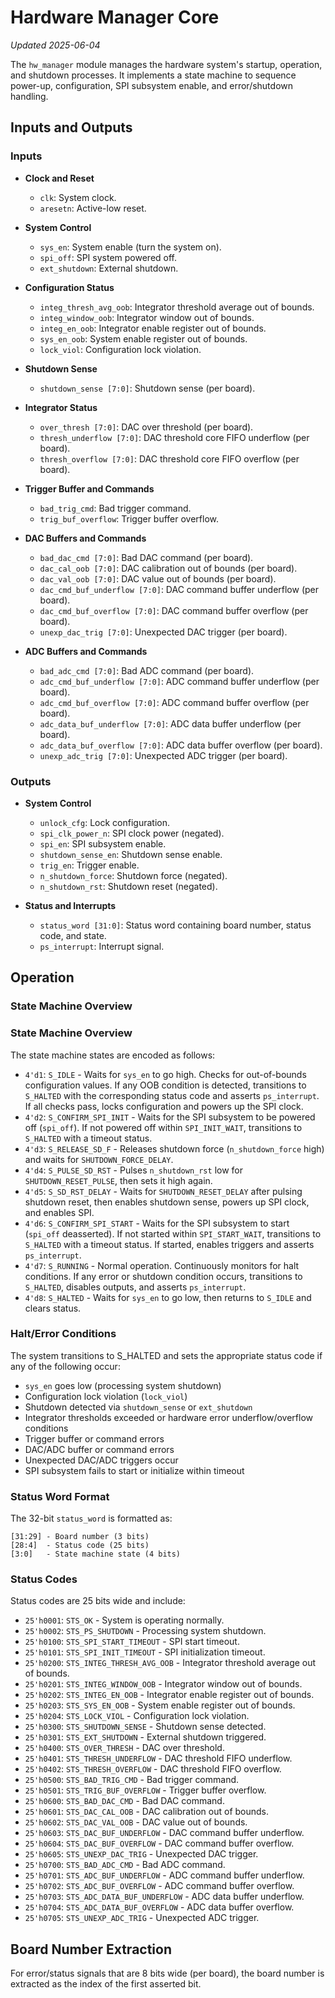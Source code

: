 # Hardware Manager Core
*Updated 2025-06-04*

The `hw_manager` module manages the hardware system's startup, operation, and shutdown processes. It implements a state machine to sequence power-up, configuration, SPI subsystem enable, and error/shutdown handling.

## Inputs and Outputs

### Inputs

- **Clock and Reset**
  - `clk`: System clock.
  - `aresetn`: Active-low reset.

- **System Control**
  - `sys_en`: System enable (turn the system on).
  - `spi_off`: SPI system powered off.
  - `ext_shutdown`: External shutdown.

- **Configuration Status**
  - `integ_thresh_avg_oob`: Integrator threshold average out of bounds.
  - `integ_window_oob`: Integrator window out of bounds.
  - `integ_en_oob`: Integrator enable register out of bounds.
  - `sys_en_oob`: System enable register out of bounds.
  - `lock_viol`: Configuration lock violation.

- **Shutdown Sense**
  - `shutdown_sense [7:0]`: Shutdown sense (per board).

- **Integrator Status**
  - `over_thresh [7:0]`: DAC over threshold (per board).
  - `thresh_underflow [7:0]`: DAC threshold core FIFO underflow (per board).
  - `thresh_overflow [7:0]`: DAC threshold core FIFO overflow (per board).

- **Trigger Buffer and Commands**
  - `bad_trig_cmd`: Bad trigger command.
  - `trig_buf_overflow`: Trigger buffer overflow.

- **DAC Buffers and Commands**
  - `bad_dac_cmd [7:0]`: Bad DAC command (per board).
  - `dac_cal_oob [7:0]`: DAC calibration out of bounds (per board).
  - `dac_val_oob [7:0]`: DAC value out of bounds (per board).
  - `dac_cmd_buf_underflow [7:0]`: DAC command buffer underflow (per board).
  - `dac_cmd_buf_overflow [7:0]`: DAC command buffer overflow (per board).
  - `unexp_dac_trig [7:0]`: Unexpected DAC trigger (per board).

- **ADC Buffers and Commands**
  - `bad_adc_cmd [7:0]`: Bad ADC command (per board).
  - `adc_cmd_buf_underflow [7:0]`: ADC command buffer underflow (per board).
  - `adc_cmd_buf_overflow [7:0]`: ADC command buffer overflow (per board).
  - `adc_data_buf_underflow [7:0]`: ADC data buffer underflow (per board).
  - `adc_data_buf_overflow [7:0]`: ADC data buffer overflow (per board).
  - `unexp_adc_trig [7:0]`: Unexpected ADC trigger (per board).

### Outputs

- **System Control**
  - `unlock_cfg`: Lock configuration.
  - `spi_clk_power_n`: SPI clock power (negated).
  - `spi_en`: SPI subsystem enable.
  - `shutdown_sense_en`: Shutdown sense enable.
  - `trig_en`: Trigger enable.
  - `n_shutdown_force`: Shutdown force (negated).
  - `n_shutdown_rst`: Shutdown reset (negated).

- **Status and Interrupts**
  - `status_word [31:0]`: Status word containing board number, status code, and state.
  - `ps_interrupt`: Interrupt signal.

## Operation

### State Machine Overview
### State Machine Overview

The state machine states are encoded as follows:
- `4'd1`: `S_IDLE` - Waits for `sys_en` to go high. Checks for out-of-bounds configuration values. If any OOB condition is detected, transitions to `S_HALTED` with the corresponding status code and asserts `ps_interrupt`. If all checks pass, locks configuration and powers up the SPI clock.
- `4'd2`: `S_CONFIRM_SPI_INIT` - Waits for the SPI subsystem to be powered off (`spi_off`). If not powered off within `SPI_INIT_WAIT`, transitions to `S_HALTED` with a timeout status.
- `4'd3`: `S_RELEASE_SD_F` - Releases shutdown force (`n_shutdown_force` high) and waits for `SHUTDOWN_FORCE_DELAY`.
- `4'd4`: `S_PULSE_SD_RST` - Pulses `n_shutdown_rst` low for `SHUTDOWN_RESET_PULSE`, then sets it high again.
- `4'd5`: `S_SD_RST_DELAY` - Waits for `SHUTDOWN_RESET_DELAY` after pulsing shutdown reset, then enables shutdown sense, powers up SPI clock, and enables SPI.
- `4'd6`: `S_CONFIRM_SPI_START` - Waits for the SPI subsystem to start (`spi_off` deasserted). If not started within `SPI_START_WAIT`, transitions to `S_HALTED` with a timeout status. If started, enables triggers and asserts `ps_interrupt`.
- `4'd7`: `S_RUNNING` - Normal operation. Continuously monitors for halt conditions. If any error or shutdown condition occurs, transitions to `S_HALTED`, disables outputs, and asserts `ps_interrupt`.
- `4'd8`: `S_HALTED` - Waits for `sys_en` to go low, then returns to `S_IDLE` and clears status.

### Halt/Error Conditions

The system transitions to S_HALTED and sets the appropriate status code if any of the following occur:
- `sys_en` goes low (processing system shutdown)
- Configuration lock violation (`lock_viol`)
- Shutdown detected via `shutdown_sense` or `ext_shutdown`
- Integrator thresholds exceeded or hardware error underflow/overflow conditions
- Trigger buffer or command errors
- DAC/ADC buffer or command errors
- Unexpected DAC/ADC triggers occur
- SPI subsystem fails to start or initialize within timeout

### Status Word Format

The 32-bit `status_word` is formatted as:
```
[31:29] - Board number (3 bits)
[28:4]  - Status code (25 bits)
[3:0]   - State machine state (4 bits)
```

### Status Codes
Status codes are 25 bits wide and include:

- `25'h0001`: `STS_OK` - System is operating normally.
- `25'h0002`: `STS_PS_SHUTDOWN` - Processing system shutdown.
- `25'h0100`: `STS_SPI_START_TIMEOUT` - SPI start timeout.
- `25'h0101`: `STS_SPI_INIT_TIMEOUT` - SPI initialization timeout.
- `25'h0200`: `STS_INTEG_THRESH_AVG_OOB` - Integrator threshold average out of bounds.
- `25'h0201`: `STS_INTEG_WINDOW_OOB` - Integrator window out of bounds.
- `25'h0202`: `STS_INTEG_EN_OOB` - Integrator enable register out of bounds.
- `25'h0203`: `STS_SYS_EN_OOB` - System enable register out of bounds.
- `25'h0204`: `STS_LOCK_VIOL` - Configuration lock violation.
- `25'h0300`: `STS_SHUTDOWN_SENSE` - Shutdown sense detected.
- `25'h0301`: `STS_EXT_SHUTDOWN` - External shutdown triggered.
- `25'h0400`: `STS_OVER_THRESH` - DAC over threshold.
- `25'h0401`: `STS_THRESH_UNDERFLOW` - DAC threshold FIFO underflow.
- `25'h0402`: `STS_THRESH_OVERFLOW` - DAC threshold FIFO overflow.
- `25'h0500`: `STS_BAD_TRIG_CMD` - Bad trigger command.
- `25'h0501`: `STS_TRIG_BUF_OVERFLOW` - Trigger buffer overflow.
- `25'h0600`: `STS_BAD_DAC_CMD` - Bad DAC command.
- `25'h0601`: `STS_DAC_CAL_OOB` - DAC calibration out of bounds.
- `25'h0602`: `STS_DAC_VAL_OOB` - DAC value out of bounds.
- `25'h0603`: `STS_DAC_BUF_UNDERFLOW` - DAC command buffer underflow.
- `25'h0604`: `STS_DAC_BUF_OVERFLOW` - DAC command buffer overflow.
- `25'h0605`: `STS_UNEXP_DAC_TRIG` - Unexpected DAC trigger.
- `25'h0700`: `STS_BAD_ADC_CMD` - Bad ADC command.
- `25'h0701`: `STS_ADC_BUF_UNDERFLOW` - ADC command buffer underflow.
- `25'h0702`: `STS_ADC_BUF_OVERFLOW` - ADC command buffer overflow.
- `25'h0703`: `STS_ADC_DATA_BUF_UNDERFLOW` - ADC data buffer underflow.
- `25'h0704`: `STS_ADC_DATA_BUF_OVERFLOW` - ADC data buffer overflow.
- `25'h0705`: `STS_UNEXP_ADC_TRIG` - Unexpected ADC trigger.

## Board Number Extraction

For error/status signals that are 8 bits wide (per board), the board number is extracted as the index of the first asserted bit.
